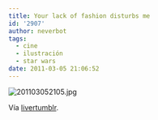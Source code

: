 ```yaml
---
title: Your lack of fashion disturbs me
id: '2907'
author: neverbot
tags:
  - cine
  - ilustración
  - star wars
date: 2011-03-05 21:06:52
---
```


![201103052105.jpg](./your-lack-of-fashion-disturbs-me/201103052105.jpg)

Vía [livertumblr](http://livercake.tumblr.com/post/3349109239/ianbrooks-dark-nice-looking-side-by-patrick).
